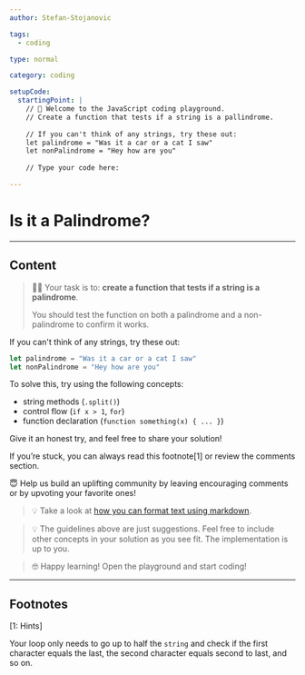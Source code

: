 ```yaml
---
author: Stefan-Stojanovic

tags:
  - coding

type: normal

category: coding

setupCode:
  startingPoint: |
    // 👋 Welcome to the JavaScript coding playground. 
    // Create a function that tests if a string is a pallindrome.
    
    // If you can't think of any strings, try these out:
    let palindrome = "Was it a car or a cat I saw"
    let nonPalindrome = "Hey how are you"
    
    // Type your code here:

---
```


# Is it a Palindrome?

---

## Content

> 👩‍💻 Your task is to: **create a function that tests if a string is a palindrome**.
>
> You should test the function on both a palindrome and a non-palindrome to confirm it works.

If you can't think of any strings, try these out:
```javascript
let palindrome = "Was it a car or a cat I saw"
let nonPalindrome = "Hey how are you"
```

To solve this, try using the following concepts:
- string methods (`.split()`)
- control flow (`if x > 1`, `for`)
- function declaration (`function something(x) { ... }`)

Give it an honest try, and feel free to share your solution!

If you’re stuck, you can always read this footnote[1] or review the comments section.

😇 Help us build an uplifting community by leaving encouraging comments or by upvoting your favorite ones!

> 💡 Take a look at [how you can format text using markdown](https://www.enki.com/glossary/general/markdown-formatting).

> 💡 The guidelines above are just suggestions. Feel free to include other concepts in your solution as you see fit. The implementation is up to you.

> 🤓 Happy learning! Open the playground and start coding!

---

## Footnotes

[1: Hints]

Your loop only needs to go up to half the `string` and check if the first character equals the last, the second character equals second to last, and so on.
